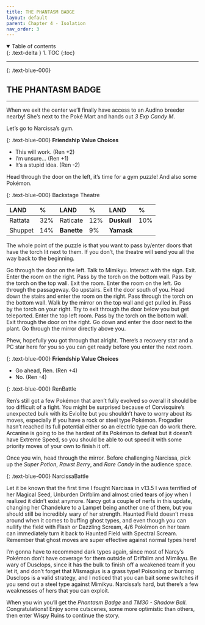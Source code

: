 ```yaml
---
title: THE PHANTASM BADGE
layout: default
parent: Chapter 4 - Isolation
nav_order: 3
---
```


<details open markdown="block">
  <summary>
    Table of contents
  </summary>
  {: .text-delta }
1. TOC
{:toc}
</details>

---

{: .text-blue-000}
## THE PHANTASM BADGE
---

When we exit the center we’ll finally have access to an Audino breeder nearby! She’s next to the Poké Mart and hands out *3 Exp Candy M*.

Let’s go to Narcissa’s gym.

{: .text-blue-000}
**Friendship Value Choices**
 - This will work. (Ren +2)
 - I’m unsure… (Ren +1)
 - It’s a stupid idea. (Ren -2)

Head through the door on the left, it’s time for a gym puzzle! And also some Pokémon.

{: .text-blue-000}
Backstage Theatre

| LAND      | %   | LAND         | %   | LAND         | %   |
|:----------|:----|:-------------|:----|:-------------|:----|
| Rattata   | 32% | Raticate     | 12% | **Duskull**  | 10% |
| Shuppet   | 14% | **Banette**  | 9%  | **Yamask**   |  |

The whole point of the puzzle is that you want to pass by/enter doors that have the torch lit next to them. If you don’t, the theatre will send you all the way back to the beginning. 

Go through the door on the left. Talk to Mimikyu. Interact with the sign. Exit. Enter the room on the right. Pass by the torch on the bottom wall. Pass by the torch on the top wall. Exit the room. Enter the room on the left. Go through the passageway. Go upstairs. Exit the door south of you. Head down the stairs and enter the room on the right. Pass through the torch on the bottom wall. Walk by the mirror on the top wall and get pulled in. Pass by the torch on your right. Try to exit through the door below you but get teleported. Enter the top left room. Pass by the torch on the bottom wall. Exit through the door on the right. Go down and enter the door next to the plant. Go through the mirror directly above you.

Phew, hopefully you got through that alright. There’s a recovery star and a PC star here for you so you can get ready before you enter the next room.

{: .text-blue-000}
**Friendship Value Choices**
 - Go ahead, Ren. (Ren +4)
 - No. (Ren -4)

{: .text-blue-000}
RenBattle

Ren’s still got a few Pokémon that aren’t fully evolved so overall it should be too difficult of a fight. You might be surprised because of Corvisquire’s unexpected bulk with its Eviolite but you shouldn’t have to worry about its moves, especially if you have a rock or steel type Pokémon. Frogadier hasn’t reached its full potential either so an electric type can do work there. Arcanine is going to be the hardest of its Pokémon to defeat but it doesn’t have Extreme Speed, so you should be able to out speed it with some priority moves of your own to finish it off.

Once you win, head through the mirror. Before challenging Narcissa, pick up the *Super Potion*, *Rawst Berry*, and *Rare Candy* in the audience space.

{: .text-blue-000}
NarcissaBattle

Let it be known that the first time I fought Narcissa in v13.5 I was terrified of her Magical Seed, Unburden Drifblim and almost cried tears of joy when I realized it didn’t exist anymore. Narcy got a couple of nerfs in this update, changing her Chandelure to a Lampet being another one of them, but you should still be incredibly wary of her strength. Haunted Field doesn’t mess around when it comes to buffing ghost types, and even though you can nullify the field with Flash or Dazzling Scream, 4/6 Pokémon on her team can immediately turn it back to Haunted Field with Spectral Scream. Remember that ghost moves are super effective against normal types here!

I’m gonna have to recommend dark types again, since most of Narcy’s Pokémon don’t have coverage for them outside of Drifblim and Mimikyu. Be wary of Dusclops, since it has the bulk to finish off a weakened team if you let it, and don’t forget that Mismagius is a grass type! Poisoning or burning Dusclops is a valid strategy, and I noticed that you can bait some switches if you send out a steel type against Mimikyu. Narcissa’s hard, but there’s a few weaknesses of hers that you can exploit. 

When you win you’ll get the *Phantasm Badge* and *TM30 - Shadow Ball*. Congratulations! Enjoy some cutscenes, some more optimistic than others, then enter Wispy Ruins to continue the story.

